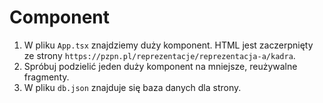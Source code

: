 # Component #

1. W pliku `App.tsx` znajdziemy duży komponent. HTML jest zaczerpnięty ze strony `https://pzpn.pl/reprezentacje/reprezentacja-a/kadra`. 
2. Spróbuj podzielić jeden duży komponent na mniejsze, reużywalne fragmenty. 
3. W pliku `db.json` znajduje się baza danych dla strony.

